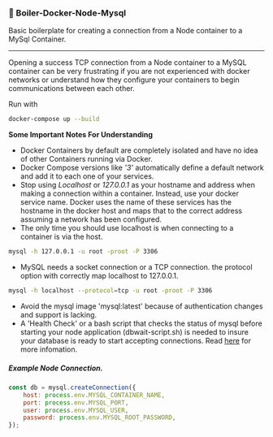 ### 🐳 Boiler-Docker-Node-Mysql
Basic boilerplate for creating a connection from a Node container to a MySql Container.

****

Opening a success TCP connection from a Node container to a MySQL container can be very frustrating if you are not experienced with docker networks or understand how they configure your containers to begin communications between each other.

Run with
```bash
docker-compose up --build
```

**Some Important Notes For Understanding**
- Docker Containers by default are completely isolated and have no idea of other Containers running via Docker.
- Docker Compose versions like *'3'* automatically define a default network and add it to each one of your services.
- Stop using *Localhost* or *127.0.0.1* as your hostname and address when making a connection within a container. Instead, use your docker service name. Docker uses the name of these services has the hostname in the docker host and maps that to the correct address assuming a network has been configured.
- The only time you should use localhost is when connecting to a container is via the host.
```bash
mysql -h 127.0.0.1 -u root -proot -P 3306
```
- MySQL needs a socket connection or a TCP connection.
the protocol option with correctly map localhost to 127.0.0.1.
```bash
mysql -h localhost --protocol=tcp -u root -proot -P 3306
```
- Avoid the mysql image 'mysql:latest' because of authentication changes and support is lacking.
- A 'Health Check' or a bash script that checks the status of mysql before starting your node application (dbwait-script.sh) is needed to insure your database is ready to start accepting connections. Read [here](https://docs.docker.com/compose/startup-order/ "here") for more infomation.

##### Example Node Connection.
```javascript
const db = mysql.createConnection({
    host: process.env.MYSQL_CONTAINER_NAME,
    port: process.env.MYSQL_PORT,
    user: process.env.MYSQL_USER,
    password: process.env.MYSQL_ROOT_PASSWORD,
});
```
